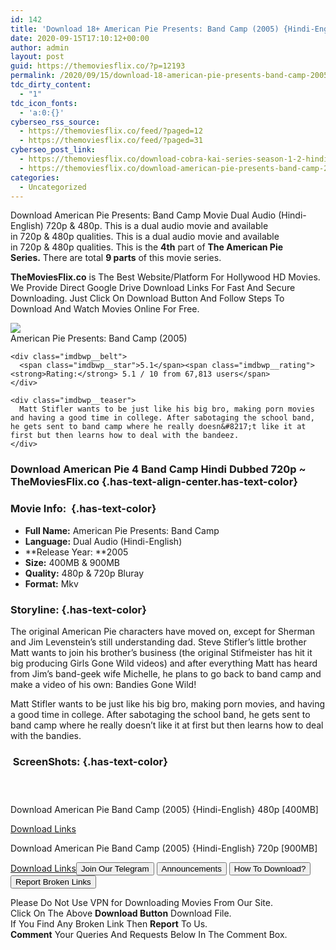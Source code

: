 ```yaml
---
id: 142
title: 'Download 18+ American Pie Presents: Band Camp (2005) {Hindi-English} 480p [400MB] || 720p [900MB]'
date: 2020-09-15T17:10:12+00:00
author: admin
layout: post
guid: https://themoviesflix.co/?p=12193
permalink: /2020/09/15/download-18-american-pie-presents-band-camp-2005-hindi-english-480p-400mb-720p-900mb/
tdc_dirty_content:
  - "1"
tdc_icon_fonts:
  - 'a:0:{}'
cyberseo_rss_source:
  - https://themoviesflix.co/feed/?paged=12
  - https://themoviesflix.co/feed/?paged=31
cyberseo_post_link:
  - https://themoviesflix.co/download-cobra-kai-series-season-1-2-hindi-english-720p/
  - https://themoviesflix.co/download-american-pie-presents-band-camp-2005-hindi-480p-720p-1080p/
categories:
  - Uncategorized
---
```

Download American Pie Presents: Band Camp&nbsp;Movie&nbsp;Dual Audio&nbsp;(Hindi-English)&nbsp;720p&nbsp;&&nbsp;480p. This is&nbsp;a&nbsp;dual audio&nbsp;movie and available in&nbsp;720p&nbsp;&&nbsp;480p&nbsp;qualities. This is&nbsp;a&nbsp;dual audio&nbsp;movie and available in&nbsp;720p&nbsp;&&nbsp;480p&nbsp;qualities. This is the&nbsp;**4th**&nbsp;part of&nbsp;**The American Pie Series.**&nbsp;There are total&nbsp;**9 parts**&nbsp;of this movie series.

**TheMoviesFlix.co**&nbsp;is The Best Website/Platform For Hollywood HD Movies. We Provide Direct Google Drive Download Links For Fast And Secure Downloading. Just Click On Download Button And Follow Steps To Download And Watch Movies Online For Free.

<div class="imdbwp imdbwp--movie dark">
  <div class="imdbwp__thumb">
    <a class="imdbwp__link" target="_blank" title="American Pie Presents: Band Camp" href="https://www.imdb.com/title/tt0436058/" rel="nofollow noopener noreferrer"><img class="imdbwp__img" src="https://m.media-amazon.com/images/M/MV5BYzRkYjY4NmQtNmMxZS00MjkyLTk2YTMtYTgwZGRlYjAzNjZmXkEyXkFqcGdeQXVyMTY5Nzc4MDY@._V1_SX300.jpg" /></a>
  </div>
  
  <div class="imdbwp__content">
    <div class="imdbwp__header">
      <span class="imdbwp__title">American Pie Presents: Band Camp</span> (2005)
    </div>
    
    <div class="imdbwp__belt">
      <span class="imdbwp__star">5.1</span><span class="imdbwp__rating"><strong>Rating:</strong> 5.1 / 10 from 67,813 users</span>
    </div>
    
    <div class="imdbwp__teaser">
      Matt Stifler wants to be just like his big bro, making porn movies and having a good time in college. After sabotaging the school band, he gets sent to band camp where he really doesn&#8217;t like it at first but then learns how to deal with the bandeez.
    </div>
  </div>
</div>

### Download American Pie 4 Band Camp&nbsp;Hindi Dubbed 720p&nbsp;~ TheMoviesFlix.co {.has-text-align-center.has-text-color}

### Movie Info:&nbsp; {.has-text-color}

  * **Full Name:**&nbsp;American Pie Presents: Band Camp
  * **Language:**&nbsp;Dual Audio (Hindi-English)
  * **Release Year:&nbsp;**2005
  * **Size:**&nbsp;400MB & 900MB
  * **Quality:**&nbsp;480p & 720p Bluray
  * **Format:**&nbsp;Mkv

### Storyline: {.has-text-color}

The original American Pie characters have moved on, except for Sherman and Jim Levenstein’s still understanding dad. Steve Stifler’s little brother Matt wants to join his brother’s business (the original Stifmeister has hit it big producing Girls Gone Wild videos) and after everything Matt has heard from Jim’s band-geek wife Michelle, he plans to go back to band camp and make a video of his own: Bandies Gone Wild!

Matt Stifler wants to be just like his big bro, making porn movies, and having a good time in college. After sabotaging the school band, he gets sent to band camp where he really doesn’t like it at first but then learns how to deal with the bandies.

### &nbsp;ScreenShots: {.has-text-color}

<div class="wp-block-image">
  <figure class="aligncenter"><img src="https://i.imgur.com/Wh6R3bB.jpg" alt /></figure>
</div>

<div class="wp-block-image">
  <figure class="aligncenter"><img src="https://i.imgur.com/XUU1Kqp.jpg" alt /></figure>
</div>

<div class="wp-block-image">
  <figure class="aligncenter"><img src="https://i.imgur.com/vGPWdug.jpg" alt /></figure>
</div>

<p class="has-text-align-center has-text-color has-medium-font-size">
  Download American Pie Band Camp (2005) {Hindi-English} 480p [400MB]
</p>

<span class="mb-center maxbutton-3-center"><span class="maxbutton-3-container mb-container"><a class="maxbutton-3 maxbutton maxbutton-post-button" target="_blank" rel="nofollow noopener noreferrer" href="https://coinquint.com/a11038/"><span class="mb-text">Download Links</span></a></span></span>

<p class="has-text-align-center has-text-color has-medium-font-size">
  Download American Pie Band Camp (2005) {Hindi-English} 720p [900MB]
</p>

<span class="mb-center maxbutton-3-center"><span class="maxbutton-3-container mb-container"><a class="maxbutton-3 maxbutton maxbutton-post-button" target="_blank" rel="nofollow noopener noreferrer" href="https://coinquint.com/a11040/"><span class="mb-text">Download Links</span></a></span></span><a href="https://t.me/themoviesflixcom" target="_blank" data-wpel-link="external" rel="nofollow external noopener noreferrer"><button class="button button5">Join Our Telegram</button></a> <a href="https://themoviesflix.co/download-american-pie-presents-band-camp-2005-hindi-480p-720p-1080p/#" target="_blank" data-wpel-link="external" rel="nofollow external noopener noreferrer"><button class="button button5">Announcements</button></a> <a href="https://themoviesflix.com/how-to-download/" target="_blank" data-wpel-link="external" rel="nofollow external noopener noreferrer"><button class="button button5">How To Download?</button></a> <a href="https://themoviesflix.co/download-american-pie-presents-band-camp-2005-hindi-480p-720p-1080p/#" target="_blank" data-wpel-link="external" rel="nofollow external noopener noreferrer"><button class="button button5">Report Broken Links</button></a> 

<div class="alert alert-danger">
  Please Do Not Use VPN for Downloading Movies From Our Site.
</div>

<div class="alert alert-success">
  Click On The Above <strong>Download Button</strong> Download File.
</div>

<div class="alert alert-warning">
  If You Find Any Broken Link Then <strong>Report</strong> To Us.
</div>

<div class="alert alert-info">
  <strong>Comment</strong> Your Queries And Requests Below In The Comment Box.
</div>